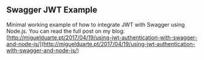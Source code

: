 ## Swagger JWT Example

Minimal working example of how to integrate JWT with Swagger using Node.js. You can read the full post on my blog: [http://miguelduarte.pt/2017/04/19/using-jwt-authentication-with-swagger-and-node-js/](http://miguelduarte.pt/2017/04/19/using-jwt-authentication-with-swagger-and-node-js/)